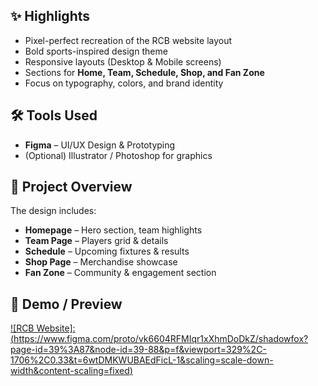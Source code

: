 ## ✨ Highlights

* Pixel-perfect recreation of the RCB website layout
* Bold sports-inspired design theme
* Responsive layouts (Desktop & Mobile screens)
* Sections for **Home, Team, Schedule, Shop, and Fan Zone**
* Focus on typography, colors, and brand identity

## 🛠️ Tools Used

* **Figma** – UI/UX Design & Prototyping
* (Optional) Illustrator / Photoshop for graphics

## 📂 Project Overview

The design includes:

* **Homepage** – Hero section, team highlights
* **Team Page** – Players grid & details
* **Schedule** – Upcoming fixtures & results
* **Shop Page** – Merchandise showcase
* **Fan Zone** – Community & engagement section

## 🎥 Demo / Preview

[![RCB Website]: (https://www.figma.com/proto/vk6604RFMIqr1xXhmDoDkZ/shadowfox?page-id=39%3A87&node-id=39-88&p=f&viewport=329%2C-1706%2C0.33&t=6wtDMKWUBAEdFicL-1&scaling=scale-down-width&content-scaling=fixed)](#)

